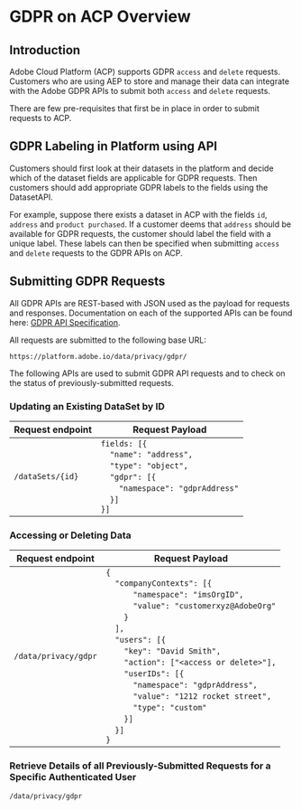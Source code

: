 
# GDPR on ACP Overview

## Introduction

Adobe Cloud Platform (ACP) supports GDPR `access` and `delete` requests. Customers who are using AEP to store and manage their data can integrate with the Adobe GDPR APIs to submit both `access` and `delete` requests.

There are few pre-requisites that first be in place in order to submit requests to ACP.

## GDPR Labeling in Platform using API

Customers should first look at their datasets in the platform and decide which of the dataset fields are applicable for GDPR requests. Then customers should add appropriate GDPR labels to the fields using the DatasetAPI.

For example, suppose there exists a dataset in ACP with the fields `id`, `address` and `product purchased`. If a customer deems that `address` should be available for GDPR requests, the customer should label the field with a unique label. These labels can then be specified when submitting `access` and `delete` requests to the GDPR APIs on ACP.

## Submitting GDPR Requests

All GDPR APIs are REST-based with JSON used as the payload for requests and responses. Documentation on each of the supported APIs can be found here: [GDPR API Specification](http://www.adobe.io/).

All requests are submitted to the following base URL:

`https://platform.adobe.io/data/privacy/gdpr/`

The following APIs are used to submit GDPR API requests and to check on the status of previously-submitted requests.

### Updating an Existing DataSet by ID

| Request endpoint | Request Payload |
| ---------------- | --------------- |
| `/dataSets/{id}` | `fields: [{`<br/>&emsp;`"name": "address",`<br/>&emsp;`"type": "object",`<br/>&emsp;`"gdpr": [{`<br/>&emsp;&emsp;`"namespace": "gdprAddress"`<br/>&emsp;`}]`<br/>`}]` |

### Accessing or Deleting Data

| Request endpoint | Request Payload |
| ---------------- | --------------- |
| `/data/privacy/gdpr` | `{`<br/>&emsp;`"companyContexts": [{`<br/>&emsp;&emsp;&emsp;`"namespace": "imsOrgID",`<br/>&emsp;&emsp;&emsp;`"value": "customerxyz@AdobeOrg"`<br/>&emsp;&emsp;`}`<br/>&emsp;`],`<br/>&emsp;`"users": [{`<br/>&emsp;&emsp;`"key": "David Smith",`<br/>&emsp;&emsp;`"action": ["<access or delete>"],`<br/>&emsp;&emsp;`"userIDs": [{`<br/>&emsp;&emsp;&emsp;`"namespace": "gdprAddress",`<br/>&emsp;&emsp;&emsp;`"value": "1212 rocket street",`<br/>&emsp;&emsp;&emsp;`"type": "custom"`<br/>&emsp;&emsp;`}]`<br/>&emsp;`}]`<br/>`}` |

### Retrieve Details of all Previously-Submitted Requests for a Specific Authenticated User

`/data/privacy/gdpr`
